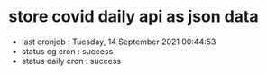 # store covid daily api as json data

- last cronjob : Tuesday, 14 September 2021 00:44:53
- status og cron : success
- status daily cron : success
      
      